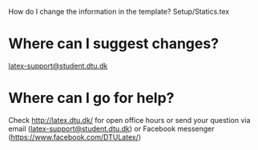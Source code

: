 How do I change the information in the template?
Setup/Statics.tex

# Where can I suggest changes?
latex-support@student.dtu.dk

# Where can I go for help?
Check http://latex.dtu.dk/ for open office hours or send your question via email (latex-support@student.dtu.dk) or Facebook messenger (https://www.facebook.com/DTULatex/)